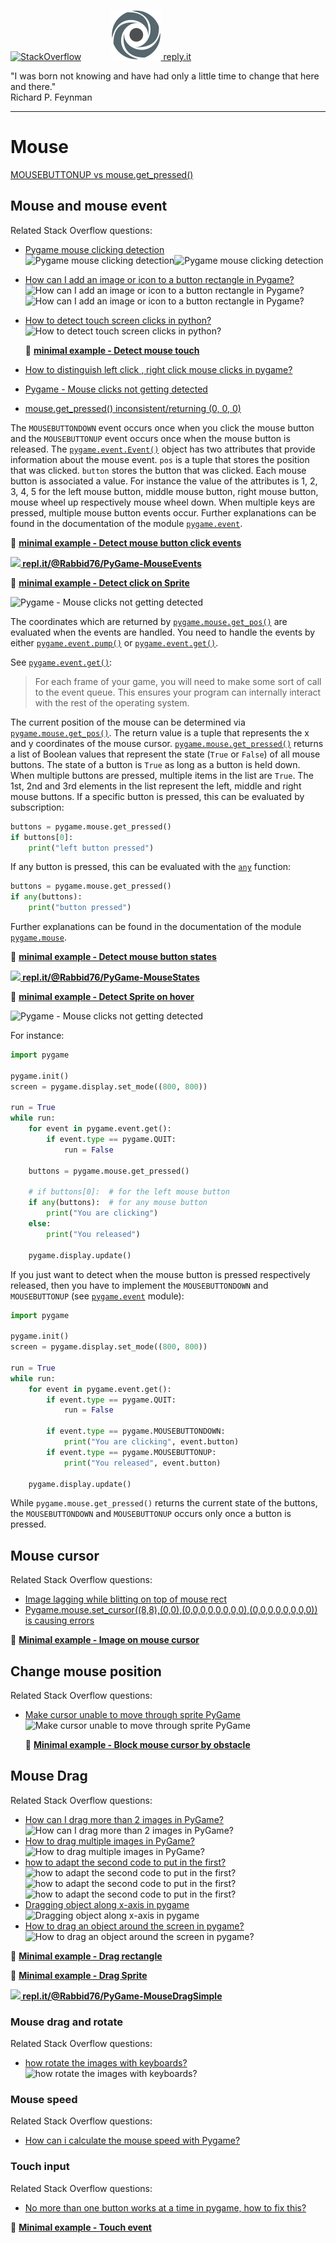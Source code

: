 [![StackOverflow](https://stackexchange.com/users/flair/7322082.png)](https://stackoverflow.com/users/5577765/rabbid76?tab=profile) &nbsp;&nbsp;&nbsp;&nbsp;&nbsp;&nbsp;&nbsp;&nbsp;&nbsp;&nbsp; [![reply.it](../../resource/logo/Repl_it_logo_80.png) reply.it](https://repl.it/repls/folder/PyGame%20Examples)

"I was born not knowing and have had only a little time to change that here and there."  
Richard P. Feynman

---

# Mouse

[MOUSEBUTTONUP vs mouse.get_pressed()](https://stackoverflow.com/questions/65914897/mousebuttonup-vs-mouse-get-pressed/65914980#65914980)

## Mouse and mouse event

Related Stack Overflow questions:

- [Pygame mouse clicking detection](https://stackoverflow.com/questions/10990137/pygame-mouse-clicking-detection/64533684#64533684)  
  ![Pygame mouse clicking detection](https://i.stack.imgur.com/mW6vv.gif)![Pygame mouse clicking detection](https://i.stack.imgur.com/UJVKi.gif)  

- [How can I add an image or icon to a button rectangle in Pygame?](https://stackoverflow.com/questions/64990710/how-can-i-add-an-image-or-icon-to-a-button-rectangle-in-pygame/64990819#64990819)  
  ![How can I add an image or icon to a button rectangle in Pygame?](https://i.stack.imgur.com/24ns9.gif)![How can I add an image or icon to a button rectangle in Pygame?](https://i.stack.imgur.com/UEIde.gif)

- [How to detect touch screen clicks in python?](https://stackoverflow.com/questions/69024021/how-to-detect-touch-screen-clicks-in-python/69032776#69032776)  
  ![How to detect touch screen clicks in python?](https://i.stack.imgur.com/3ENNw.gif)  

  :scroll: **[minimal example - Detect mouse touch](../../examples/minimal_examples/pygame_minimal_mouse_touch.py)**

- [How to distinguish left click , right click mouse clicks in pygame?](https://stackoverflow.com/questions/34287938/how-to-distinguish-left-click-right-click-mouse-clicks-in-pygame)  
- [Pygame - Mouse clicks not getting detected](https://stackoverflow.com/questions/64284668/python-w-pygame-mouse-detection-isnt-working)
- [mouse.get_pressed() inconsistent/returning (0, 0, 0)](https://stackoverflow.com/questions/63970977/mouse-get-pressed-inconsistent-returning-0-0-0/63971125#63971125)  

The `MOUSEBUTTONDOWN` event occurs once when you click the mouse button and the `MOUSEBUTTONUP` event occurs once when the mouse button is released. The [`pygame.event.Event()`](https://www.pygame.org/docs/ref/event.html#pygame.event.Event) object has two attributes that provide information about the mouse event. `pos` is a tuple that stores the position that was clicked. `button` stores the button that was clicked. Each mouse button is associated a value. For instance the value of the attributes is 1, 2, 3, 4, 5 for the left mouse button, middle mouse button, right mouse button, mouse wheel up respectively mouse wheel down. When multiple keys are pressed, multiple mouse button events occur. Further explanations can be found in the documentation of the module [`pygame.event`](https://www.pygame.org/docs/ref/event.html).

:scroll: **[minimal example - Detect mouse button click events](../../examples/minimal_examples/pygame_minimal_mouse_event_1.py)**

**[![](https://i.stack.imgur.com/5jD0C.png) repl.it/@Rabbid76/PyGame-MouseEvents](https://replit.com/@Rabbid76/PyGame-MouseEvents#main.py)**

:scroll: **[minimal example - Detect click on Sprite](../../examples/minimal_examples/pygame_minimal_sprite_mouse_click.py)**

![Pygame - Mouse clicks not getting detected](https://i.stack.imgur.com/mW6vv.gif)

The coordinates which are returned by [`pygame.mouse.get_pos()`](https://www.pygame.org/docs/ref/mouse.html#pygame.mouse.get_pressed) are evaluated when the events are handled. You need to handle the events by either [`pygame.event.pump()`](https://www.pygame.org/docs/ref/event.html#pygame.event.pump) or [`pygame.event.get()`](https://www.pygame.org/docs/ref/event.html#pygame.event.get).

See [`pygame.event.get()`](https://www.pygame.org/docs/ref/event.html#pygame.event.get):

> For each frame of your game, you will need to make some sort of call to the event queue. This ensures your program can internally interact with the rest of the operating system.

The current position of the mouse can be determined via [`pygame.mouse.get_pos()`](https://www.pygame.org/docs/ref/mouse.html#pygame.mouse.get_pos). The return value is a tuple that represents the x and y coordinates of the mouse cursor. [`pygame.mouse.get_pressed()`](https://www.pygame.org/docs/ref/mouse.html#pygame.mouse.get_pressed) returns a list of Boolean values ​​that represent the state (`True` or `False`) of all mouse buttons. The state of a button is `True` as long as a button is held down. When multiple buttons are pressed, multiple items in the list are `True`. The 1st, 2nd and 3rd elements in the list represent the left, middle and right mouse buttons. If a specific button is pressed, this can be evaluated by subscription:

```py
buttons = pygame.mouse.get_pressed()
if buttons[0]:
    print("left button pressed")
```

If any button is pressed, this can be evaluated with the [`any`](https://docs.python.org/3/library/functions.html#any) function:

```py
buttons = pygame.mouse.get_pressed()
if any(buttons):
    print("button pressed")
```

Further explanations can be found in the documentation of the module [`pygame.mouse`](https://www.pygame.org/docs/ref/mouse.html).

:scroll: **[minimal example - Detect mouse button states](../../examples/minimal_examples/pygame_minimal_mouse_states_1.py)**

**[![](https://i.stack.imgur.com/5jD0C.png) repl.it/@Rabbid76/PyGame-MouseStates](https://replit.com/@Rabbid76/PyGame-MouseStates#main.py)**

:scroll: **[minimal example - Detect Sprite on hover](../../examples/minimal_examples/pygame_minimal_sprite_mouse_hover.py)**

![Pygame - Mouse clicks not getting detected](https://i.stack.imgur.com/UJVKi.gif)

For instance:

```py
import pygame

pygame.init()
screen = pygame.display.set_mode((800, 800))

run = True
while run:
    for event in pygame.event.get():
        if event.type == pygame.QUIT:
            run = False
  
    buttons = pygame.mouse.get_pressed()

    # if buttons[0]:  # for the left mouse button
    if any(buttons):  # for any mouse button
        print("You are clicking")
    else:
        print("You released")

    pygame.display.update()
```

If you just want to detect when the mouse button is pressed respectively released, then you have to implement the `MOUSEBUTTONDOWN` and `MOUSEBUTTONUP` (see [`pygame.event`](https://www.pygame.org/docs/ref/event.html) module):

```py
import pygame

pygame.init()
screen = pygame.display.set_mode((800, 800))

run = True
while run:
    for event in pygame.event.get():
        if event.type == pygame.QUIT:
            run = False

        if event.type == pygame.MOUSEBUTTONDOWN:
            print("You are clicking", event.button)
        if event.type == pygame.MOUSEBUTTONUP:
            print("You released", event.button)

    pygame.display.update()
```

While `pygame.mouse.get_pressed()` returns the current state of the buttons, the  `MOUSEBUTTONDOWN` and `MOUSEBUTTONUP` occurs only once a button is pressed.

## Mouse cursor

Related Stack Overflow questions:

- [Image lagging while blitting on top of mouse rect](https://stackoverflow.com/questions/56961186/image-lagging-while-blitting-on-top-of-mouse-rect/56976454#56976454)  
- [Pygame.mouse.set_cursor((8,8),(0,0),(0,0,0,0,0,0,0,0),(0,0,0,0,0,0,0,0)) is causing errors](https://stackoverflow.com/questions/65383098/pygame-mouse-set-cursor8-8-0-0-0-0-0-0-0-0-0-0-0-0-0-0-0-0-0-0-is-caus/65383209#65383209)  

:scroll: **[Minimal example - Image on mouse cursor](../../examples/minimal_examples/pygame_minimal_mouse_cursor_image.py)**

## Change mouse position

Related Stack Overflow questions:

- [Make cursor unable to move through sprite PyGame](https://stackoverflow.com/questions/54509869/make-cursor-unable-to-move-through-sprite-pygame/54511823#54511823)  
  ![Make cursor unable to move through sprite PyGame](https://i.stack.imgur.com/QAJAL.gif)

  :scroll: **[Minimal example - Block mouse cursor by obstacle](../../examples/minimal_examples/pygame_minimal_mouse_cursor_block_by_obstacle.py)**

## Mouse Drag

Related Stack Overflow questions:

- [How can I drag more than 2 images in PyGame?](https://stackoverflow.com/questions/64592440/how-can-i-drag-more-than-2-images-in-pygame/64592600#64592600)  
  ![How can I drag more than 2 images in PyGame?](https://i.stack.imgur.com/Cmxd9.gif)
- [How to drag multiple images in PyGame?](https://stackoverflow.com/questions/64504480/how-to-drag-multiple-images-in-pygame/64504767#64504767)  
  ![How to drag multiple images in PyGame?](https://i.stack.imgur.com/mOnHo.gif)
- [how to adapt the second code to put in the first?](https://stackoverflow.com/questions/64880962/how-to-adapt-the-second-code-to-put-in-the-first/64881500#64881500)  
  ![how to adapt the second code to put in the first?](https://i.stack.imgur.com/f3aOb.gif)  
  ![how to adapt the second code to put in the first?](https://i.stack.imgur.com/ZBvDp.gif)  
  ![how to adapt the second code to put in the first?](https://i.stack.imgur.com/M1k3p.gif)
- [Dragging object along x-axis in pygame](https://stackoverflow.com/questions/61781533/dragging-object-along-x-axis-in-pygame/61781683#61781683)  
  ![Dragging object along x-axis in pygame](https://i.stack.imgur.com/l9IOr.gif)
- [How to drag an object around the screen in pygame?](https://stackoverflow.com/questions/64241742/how-to-drag-an-object-around-the-screen-in-pygame/64249660#64249660)  
  ![How to drag an object around the screen in pygame?](https://i.stack.imgur.com/Qgh20.gif)

:scroll: **[Minimal example - Drag rectangle](../../examples/minimal_examples/pygame_minimal_mouse_drag_rectangle.py)**

:scroll: **[Minimal example - Drag Sprite](../../examples/minimal_examples/pygame_minimal_sprite_mouse_drag.py)**

**[![](https://i.stack.imgur.com/5jD0C.png) repl.it/@Rabbid76/PyGame-MouseDragSimple](https://replit.com/@Rabbid76/PyGame-MouseDragSimple#main.py)**

### Mouse drag and rotate

Related Stack Overflow questions:

- [how rotate the images with keyboards?](https://stackoverflow.com/questions/64862405/how-rotate-the-images-with-keyboards/64862779#64862779)  
  ![how rotate the images with keyboards?](https://i.stack.imgur.com/aUlEe.gif)

### Mouse speed

Related Stack Overflow questions:

- [How can i calculate the mouse speed with Pygame?](https://stackoverflow.com/questions/66662219/how-can-i-calculate-the-mouse-speed-with-pygame/66662396#66662396)

### Touch input

Related Stack Overflow questions:

- [No more than one button works at a time in pygame, how to fix this?](https://stackoverflow.com/questions/69593109/no-more-than-one-button-works-at-a-time-in-pygame-how-to-fix-this/69593913#69593913)

:scroll: **[Minimal example - Touch event](../../examples/minimal_examples/pygame_minimal_touch_event_1.py)**